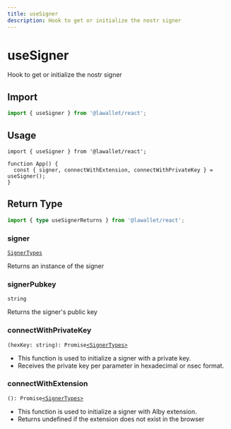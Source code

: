 ```yaml
---
title: useSigner
description: Hook to get or initialize the nostr signer
---
```


# useSigner

Hook to get or initialize the nostr signer

## Import

```ts
import { useSigner } from '@lawallet/react';
```

## Usage

```tsx [index.tsx]
import { useSigner } from '@lawallet/react';

function App() {
  const { signer, connectWithExtension, connectWithPrivateKey } = useSigner();
}
```

## Return Type

```ts
import { type useSignerReturns } from '@lawallet/react';
```

### signer

[`SignerTypes`](/react/api/glossary/types#signertypes)

Returns an instance of the signer

### signerPubkey

`string`

Returns the signer's public key

### connectWithPrivateKey

`(hexKey: string): Promise`[`<SignerTypes>`](/react/api/glossary/types#signertypes)

- This function is used to initialize a signer with a private key.
- Receives the private key per parameter in hexadecimal or nsec format.

### connectWithExtension

`(): Promise`[`<SignerTypes>`](/react/api/glossary/types#signertypes)

- This function is used to initialize a signer with Alby extension.
- Returns undefined if the extension does not exist in the browser
